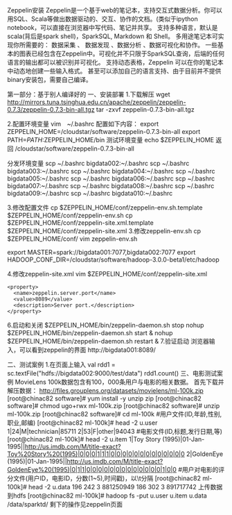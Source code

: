 


Zeppelin安装
Zeppelin是一个基于web的笔记本，支持交互式数据分析。你可以用SQL、Scala等做出数据驱动的、交互、协作的文档。(类似于ipython notebook，可以直接在浏览器中写代码、笔记并共享。
支持多种语言，默认是scala(背后是spark shell)，SparkSQL, Markdown 和 Shell。 多用途笔记本可实现你所需要的： 数据采集 、 数据发现 、数据分析 、数据可视化和协作。
一些基本的图表已经包含在Zeppelin中。可视化并不只限于SparkSQL查询，后端的任何语言的输出都可以被识别并可视化。 支持动态表格，Zeppelin 可以在你的笔记本中动态地创建一些输入格式。 
甚至可以添加自己的语言支持、由于目前并不提供binary安装包，需要自己编译。

第一部分：基于别人编译好的
一、安装部署
1.下载解压
wget http://mirrors.tuna.tsinghua.edu.cn/apache/zeppelin/zeppelin-0.7.3/zeppelin-0.7.3-bin-all.tgz
tar -zxvf zeppelin-0.7.3-bin-all.tgz


2.配置环境变量
    vim　~/.bashrc
    配置如下内容：
    export ZEPPELIN_HOME=/cloudstar/software/zeppelin-0.7.3-bin-all
    export PATH=$PATH:$ZEPPELIN_HOME/bin
测试环境变量
    echo $ZEPPELIN_HOME
    返回
    /cloudstar/software/zeppelin-0.7.3-bin-all

分发环境变量
    scp ~/.bashrc bigdata002:~/.bashrc
    scp ~/.bashrc bigdata003:~/.bashrc
    scp ~/.bashrc bigdata004:~/.bashrc
    scp ~/.bashrc bigdata005:~/.bashrc
    scp ~/.bashrc bigdata006:~/.bashrc
    scp ~/.bashrc bigdata007:~/.bashrc
    scp ~/.bashrc bigdata008:~/.bashrc
    scp ~/.bashrc bigdata009:~/.bashrc
    scp ~/.bashrc bigdata010:~/.bashrc
    
            
3.修改配置文件
    cp $ZEPPELIN_HOME/conf/zeppelin-env.sh.template $ZEPPELIN_HOME/conf/zeppelin-env.sh
    cp $ZEPPELIN_HOME/conf/zeppelin-site.xml.template $ZEPPELIN_HOME/conf/zeppelin-site.xml
3.修改zeppelin-env.sh
    cp $ZEPPELIN_HOME/conf/
    vim zeppelin-env.sh
    
export MASTER=spark://bigdata001:7077,bigdata002:7077
export HADOOP_CONF_DIR=/cloudstar/software/hadoop-3.0.0-beta1/etc/hadoop

4.修改zeppelin-site.xml
    vim $ZEPPELIN_HOME/conf/zeppelin-site.xml
    
    <property>
      <name>zeppelin.server.port</name>
      <value>8089</value>
      <description>Server port.</description>
    </property>


6.启动和关闭
    $ZEPPELIN_HOME/bin/zeppelin-daemon.sh stop
    nohup   $ZEPPELIN_HOME/bin/zeppelin-daemon.sh start & 
    nohup   $ZEPPELIN_HOME/bin/zeppelin-daemon.sh restart &
7.验证启动
    浏览器输入，可以看到zeppelin的界面
    http://bigdata001:8089/




二、测试案例
1.在页面上输入
    val rdd1 = sc.textFile("hdfs://bigdata002:9000/test/data")
    rdd1.count()
三、电影测试案例
MovieLens 100k数据包含有100，000条用户与电影的相关数据。 
首先下载并解压数据：
http://files.grouplens.org/datasets/movielens/ml-100k.zip
[root@chinac82 software]# yum install -y unzip zip
[root@chinac82 software]# chmod ugo+rwx ml-100k.zip
[root@chinac82 software]# unzip ml-100k.zip
[root@chinac82 software]# cd ml-100k
#用户文件(ID,年龄,性别,职业,邮编)
[root@chinac82 ml-100k]#  head -2 u.user
1|24|M|technician|85711
2|53|F|other|94043
#电影文件(ID,标题,发行日期,等)
[root@chinac82 ml-100k]#  head -2 u.item
1|Toy Story (1995)|01-Jan-1995||http://us.imdb.com/M/title-exact?Toy%20Story%20(1995)|0|0|0|1|1|1|0|0|0|0|0|0|0|0|0|0|0|0|0
2|GoldenEye (1995)|01-Jan-1995||http://us.imdb.com/M/title-exact?GoldenEye%20(1995)|0|1|1|0|0|0|0|0|0|0|0|0|0|0|0|0|1|0|0
#用户对电影的评分文件(用户ID，电影ID，分数(1~5),时间戳)，以\t分隔
[root@chinac82 ml-100k]#  head -2 u.data
196    242    3    881250949
186    302    3    891717742
上传数据到hdfs
[root@chinac82 ml-100k]# hadoop fs -put u.user u.item u.data  /data/sparktd/
剩下的操作见zeppelin页面



